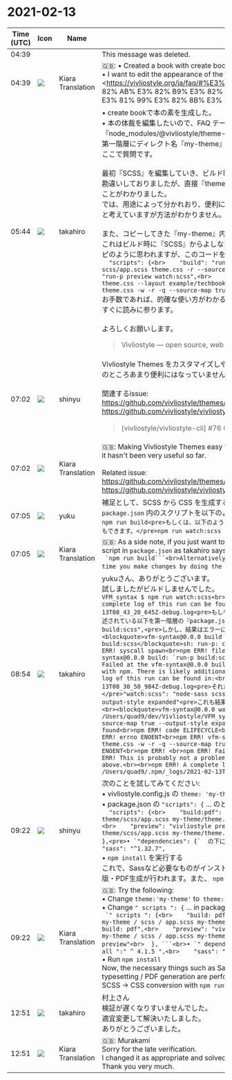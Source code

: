 # 2021-02-13

|Time (UTC)|Icon|Name|Message|
|---|---|---|---|
|04:39|||This message was deleted.|
|04:39|![](https://avatars.slack-edge.com/2021-03-01/1807880975282_5c8ad89e782096649baa_72.png)|Kiara Translation|🇬🇧: • Created a book with create book.<br>• I want to edit the appearance of the book, so <https://vivliostyle.org/ja/faq/#%E3%83%86%E3%83%BC%E3%83%9E%E3%82%92%E3% 82% AB% E3% 82% B9% E3% 82% BF% E3% 83% 9E% E3% 82% A4% E3% 82% BA% E3% 81% 99% E3% 82% 8B% E3% 81% AB% E3% 81% AF | FAQ How to customize the theme? >, And decided to manage it in the first level with the "my-theme" directory.<br>Here's a question.<br>I edited SCSS first and misunderstood that "(default name) theme.css" would be generated at build time, but the style will not be reflected unless I edit "theme.css" directly. I found out that.<br>Then, what is the purpose of "SCSS" that is divided according to the purpose and can be used conveniently?<br>Also, would you please tell me if there is a link that shows you how to use it properly?<br>Thank you.|
|05:44|![](https://avatars.slack-edge.com/2021-03-07/1843534807857_00f7c5a10c2fdc7b710d_72.jpg)|takahiro|• create bookで本の素を生成した。<br>• 本の体裁を編集したいので、FAQ テーマをカスタマイズするには？を参照し、『node_modules/@vivliostyle/theme-techbook/』から持ってきたディレクトリを参照文のとおり第一階層にディレクト名『my-theme』で管理することにした。<br>ここで質問です。<br><br>最初『SCSS』を編集していき、ビルド時に『（デフォルト名）theme.css』が生成されるのだろうと勘違いしておりましたが、直接『theme.css』を編集していかないとスタイルは反映されないということがわかりました。<br>では、用途によって分かれおり、便利に使えそうな『SCSS』を使ってスタイル付けをしていきたいと考えていますが方法がわかりません。<br><br>また、コピーしてきた『my-theme』内の『package.json』に以下の記述がありますが、<br>これはビルド時に『SCSS』からよしなにスタイル定義のファイルを生成したり管理するためのレシピのように思われますが、このコードを機能させるにはどうしたらいいのでしょうか？<br>```  "scripts": {<br>    "build": "run-p build:scss",<br>    "build:scss": "node-sass scss/app.scss theme.css -r --source-map true --output-style expanded",<br>    "dev": "run-p preview watch:scss",<br>    "preview": "vivliostyle-theme-scripts preview theme.css --layout example/techbook.md",<br>    "watch:scss": "node-sass scss/app.scss theme.css -w -r -q --source-map true --output-style expanded"<br>  },```<br>お手数であれば、的確な使い方がわかるWEBページへのリンクをご教示ください。<br>すぐに読みに参ります。<br><br>よろしくお願いします。<br><blockquote>Vivliostyle — open source, web browser based CSS typesetting engine project</blockquote>|
|07:02|![](https://avatars.slack-edge.com/2018-04-27/354445776386_e258f5ed5ba887b08668_72.jpg)|shinyu|Vivliostyle Themes をカスタマイズしやすいものにすることは、今後の課題であり、残念ながら今のところあまり便利にはなっていません。<br><br>関連するissue:<br><https://github.com/vivliostyle/themes/issues/9><br><https://github.com/vivliostyle/vivliostyle-cli/issues/76><br><blockquote>[vivliostyle/vivliostyle-cli] #76 CLIにSCSSのトランスパイル機能を含める</blockquote>|
|07:02|![](https://avatars.slack-edge.com/2021-03-01/1807880975282_5c8ad89e782096649baa_72.png)|Kiara Translation|🇬🇧: Making Vivliostyle Themes easy to customize is an issue for the future, and unfortunately it hasn't been very useful so far.<br><br>Related issue:<br><https://github.com/vivliostyle/themes/issues/9><br><https://github.com/vivliostyle/vivliostyle-cli/issues/76>|
|07:05|![](https://secure.gravatar.com/avatar/b9d723a1439affc92fcd589446f73d3b.jpg?s=72&d=https%3A%2F%2Fa.slack-edge.com%2Fdf10d%2Fimg%2Favatars%2Fava_0014-72.png)|yuku|補足として、SCSS から CSS を生成するだけでしたら、takahiro さんのおっしゃる通り `package.json` 内のスクリプトを以下のように実行することで可能です。<br>```npm run build<pre>もしくは、以下のようにすることで、SCSS を監視して変更するたびに CSS を更新することもできます。</pre>npm run watch:scss```|
|07:05|![](https://avatars.slack-edge.com/2021-03-01/1807880975282_5c8ad89e782096649baa_72.png)|Kiara Translation|🇬🇧: As a side note, if you just want to generate CSS from SCSS, you can do it by running the script in `package.json` as takahiro says:<br>`` `npm run build```<br>Alternatively, you can monitor the SCSS and update the CSS every time you make changes by doing the following:<br>`` `npm run watch: scss```|
|08:54|![](https://avatars.slack-edge.com/2021-03-07/1843534807857_00f7c5a10c2fdc7b710d_72.jpg)|takahiro|yukuさん、ありがとうございます。<br>試しましたがビルドしませんでした。<br>```VFM_syntax $ npm run watch:scss<br>npm ERR! missing script: watch:scss<br><br>npm ERR! A complete log of this run can be found in:<br>npm ERR!   /Users/quad9/.npm/_logs/2021-02-13T08_43_20_645Z-debug.log<pre>もしやと思い以下を試しました。<br>『my-theme/package.json』に記述されている以下を第一階層の『package.json』に該当する部分と置き換えました。</pre>"build": "run-p build:scss",<pre>しかし、結果はエラーになりました。</pre>VFM_syntax $ npm run build<br><br><blockquote>vfm-syntax@0.0.0 build /Users/quad9/dev/Vivliostyle/VFM_syntax<br>run-p build:scss</blockquote>sh: run-p: command not found<br>npm ERR! code ELIFECYCLE<br>npm ERR! syscall spawn<br>npm ERR! file sh<br>npm ERR! errno ENOENT<br>npm ERR! vfm-syntax@0.0.0 build: `run-p build:scss`<br>npm ERR! spawn ENOENT<br>npm ERR! <br>npm ERR! Failed at the vfm-syntax@0.0.0 build script.<br>npm ERR! This is probably not a problem with npm. There is likely additional logging output above.<br><br>npm ERR! A complete log of this run can be found in:<br>npm ERR!     /Users/quad9/.npm/_logs/2021-02-13T08_30_58_984Z-debug.log<pre>それから、<br>書式を元に戻し、以下を追加しました。</pre>"watch:scss": "node-sass scss/app.scss theme.css -w -r -q --source-map true --output-style expanded"<pre>これも結果はだめでした。</pre>VFM_syntax $ npm run watch:scss<br><br><blockquote>vfm-syntax@0.0.0 watch:scss /Users/quad9/dev/Vivliostyle/VFM_syntax<br>node-sass scss/app.scss theme.css -w -r -q --source-map true --output-style expanded</blockquote>sh: node-sass: command not found<br>npm ERR! code ELIFECYCLE<br>npm ERR! syscall spawn<br>npm ERR! file sh<br>npm ERR! errno ENOENT<br>npm ERR! vfm-syntax@0.0.0 watch:scss: `node-sass scss/app.scss theme.css -w -r -q --source-map true --output-style expanded`<br>npm ERR! spawn ENOENT<br>npm ERR! <br>npm ERR! Failed at the vfm-syntax@0.0.0 watch:scss script.<br>npm ERR! This is probably not a problem with npm. There is likely additional logging output above.<br><br>npm ERR! A complete log of this run can be found in:<br>npm ERR!     /Users/quad9/.npm/_logs/2021-02-13T08_32_34_438Z-debug.log```|
|09:22|![](https://avatars.slack-edge.com/2018-04-27/354445776386_e258f5ed5ba887b08668_72.jpg)|shinyu|次のことを試してみてください:<br>• vivliostyle.config.js の `theme: 'my-theme'` を  `theme: 'my-theme/theme.css'` に直す<br>• package.json の `"scripts": {` ... のところを次のものに変える:<br>```  "scripts": {<br>    "build:pdf": "vivliostyle build",<br>    "build:css": "sass my-theme/scss/app.scss my-theme/theme.css",<br>    "build": "run-s build:css build:pdf",<br>    "preview": "vivliostyle preview",<br>    "watch:css": "sass --watch my-theme/scss/app.scss my-theme/theme.css",<br>    "watch": "run-p watch:css preview"<br>  },<pre>• `"dependencies": {`  の下に次のものを加える:</pre>    "npm-run-all": "^4.1.5",<br>    "sass": "^1.32.7",```<br>• `npm install` を実行する<br>これで、Sassなど必要なものがインストールされて、 `npm run build` で SCSS→CSS変換とCSS組版・PDF生成が行われます。また、 `npm run watch` でSCSS→CSS変換付きでPreviewができます。|
|09:22|![](https://avatars.slack-edge.com/2021-03-01/1807880975282_5c8ad89e782096649baa_72.png)|Kiara Translation|🇬🇧: Try the following:<br>• Change `theme:'my-theme'` to` theme:'my-theme / theme.css'` in vivliostyle.config.js<br>• Change `" scripts ": {` ... in package.json to:<br>`` `" scripts ": {<br>    "build: pdf": "vivliostyle build",<br>    "build: css": "sass my-theme / scss / app.scss my-theme / theme.css",<br>    "build": "run-s build: css build: pdf",<br>    "preview": "vivliostyle preview",<br>    "watch: css": "sass --watch my-theme / scss / app.scss my-theme / theme.css",<br>    "watch": "run-p watch: css preview"<br>  }, ```<br>• `" dependencies ": Add the following under {`:<br>`` `" npm-run-all ":" ^ 4.1.5 ",<br>    "sass": "^ 1.32.7", `` `<br>• Run `npm install`<br>Now, the necessary things such as Sass are installed, and SCSS → CSS conversion and CSS typesetting / PDF generation are performed with `npm run build`. You can also preview with SCSS → CSS conversion with `npm run watch`.|
|12:51|![](https://avatars.slack-edge.com/2021-03-07/1843534807857_00f7c5a10c2fdc7b710d_72.jpg)|takahiro|村上さん<br>検証が遅くなりすいませんでした。<br>適宜変更して解決いたしました。<br>ありがとうございました。|
|12:51|![](https://avatars.slack-edge.com/2021-03-01/1807880975282_5c8ad89e782096649baa_72.png)|Kiara Translation|🇬🇧: Murakami<br>Sorry for the late verification.<br>I changed it as appropriate and solved it.<br>Thank you very much.|
